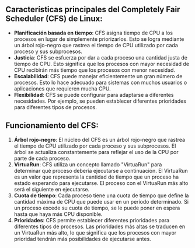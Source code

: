 ## Características principales del Completely Fair Scheduler (CFS) de Linux:

* **Planificación basada en tiempo**: CFS asigna tiempo de CPU a los procesos en lugar de simplemente priorizarlos. Esto se logra mediante un árbol rojo-negro que rastrea el tiempo de CPU utilizado por cada proceso y sus subprocesos.
* **Justicia**: CFS se esfuerza por dar a cada proceso una cantidad justa de tiempo de CPU. Esto significa que los procesos con mayor necesidad de CPU recibirán más tiempo que los procesos con menor necesidad.
* **Escalabilidad**: CFS puede manejar eficientemente un gran número de procesos. Esto lo hace adecuado para sistemas con muchos usuarios o aplicaciones que requieren mucha CPU.
* **Flexibilidad**: CFS se puede configurar para adaptarse a diferentes necesidades. Por ejemplo, se pueden establecer diferentes prioridades para diferentes tipos de procesos.

## Funcionamiento del CFS:

1. **Árbol rojo-negro**: El núcleo del CFS es un árbol rojo-negro que rastrea el tiempo de CPU utilizado por cada proceso y sus subprocesos. El árbol se actualiza constantemente para reflejar el uso de la CPU por parte de cada proceso.
2. **VirtuaRun**: CFS utiliza un concepto llamado "VirtuaRun" para determinar qué proceso debería ejecutarse a continuación. El VirtuaRun es un valor que representa la cantidad de tiempo que un proceso ha estado esperando para ejecutarse. El proceso con el VirtuaRun más alto será el siguiente en ejecutarse.
3. **Cuota de tiempo**: Cada proceso tiene una cuota de tiempo que define la cantidad máxima de CPU que puede usar en un período determinado. Si un proceso excede su cuota de tiempo, se le puede poner en espera hasta que haya más CPU disponible.
4. **Prioridades**: CFS permite establecer diferentes prioridades para diferentes tipos de procesos. Las prioridades más altas se traducen en un VirtuaRun más alto, lo que significa que los procesos con mayor prioridad tendrán más posibilidades de ejecutarse antes.
